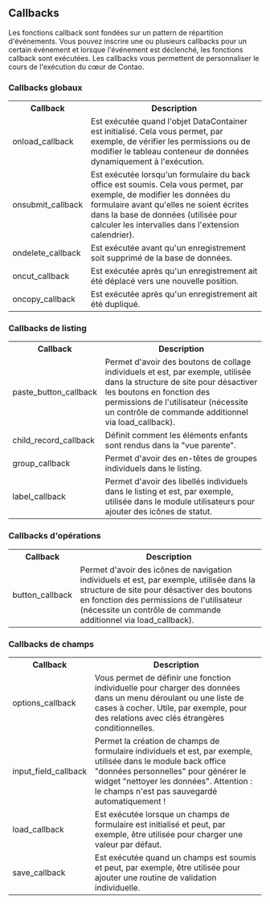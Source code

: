 ## Callbacks

Les fonctions callback sont fondées sur un pattern de répartition d'événements.
Vous pouvez inscrire une ou plusieurs callbacks pour un certain événement et
lorsque l'événement est déclenché, les fonctions callback sont exécutées. Les
callbacks vous permettent de personnaliser le cours de l'exécution du cœur
de Contao.


### Callbacks globaux

<table>
<tr>
  <th>Callback</th>
  <th>Description</th>
</tr>
<tr>
  <td>onload_callback</td>
  <td>Est exécutée quand l'objet DataContainer est initialisé. Cela vous permet,
  par exemple, de vérifier les permissions ou de modifier le tableau conteneur
  de données dynamiquement à l'exécution.</td>
</tr>
<tr>
  <td>onsubmit_callback</td>
  <td>Est exécutée lorsqu'un formulaire du back office est soumis. Cela vous
  permet, par exemple, de modifier les données du formulaire avant qu'elles ne
  soient écrites dans la base de données (utilisée pour calculer les intervalles
  dans l'extension calendrier).</td>
</tr>
<tr>
  <td>ondelete_callback</td>
  <td>Est exécutée avant qu'un enregistrement soit supprimé de la base de
  données.</td>
</tr>
<tr>
  <td>oncut_callback</td>
  <td>Est exécutée après qu'un enregistrement ait été déplacé vers une nouvelle
  position.</td>
</tr>
<tr>
  <td>oncopy_callback</td>
  <td>Est exécutée après qu'un enregistrement ait été dupliqué.</td>
</tr>
</table>


### Callbacks de listing

<table>
<tr>
  <th>Callback</th>
  <th>Description</th>
</tr>
<tr>
  <td>paste_button_callback</td>
  <td>Permet d'avoir des boutons de collage individuels et est, par exemple,
  utilisée dans la structure de site pour désactiver les boutons en fonction
  des permissions de l'utilisateur (nécessite un contrôle de commande
  additionnel via load_callback).</td>
</tr>
<tr>
  <td>child_record_callback</td>
  <td>Définit comment les éléments enfants sont rendus dans la "vue parente".
  </td>
</tr>
<tr>
  <td>group_callback</td>
  <td>Permet d'avoir des en-têtes de groupes individuels dans le listing.
  </td>
</tr>
<tr>
  <td>label_callback</td>
  <td>Permet d'avoir des libellés individuels dans le listing et est, par
  exemple, utilisée dans le module utilisateurs pour ajouter des icônes de
  statut.</td>
</tr>
</table>


### Callbacks d'opérations

<table>
<tr>
  <th>Callback</th>
  <th>Description</th>
</tr>
<tr>
  <td>button_callback</td>
  <td>Permet d'avoir des icônes de navigation individuels et est, par exemple,
  utilisée dans la structure de site pour désactiver des boutons en fonction
  des permissions de l'utilisateur (nécessite un contrôle de commande
  additionnel via load_callback).</td>
</tr>
</table>


### Callbacks de champs

<table>
<tr>
  <th>Callback</th>
  <th>Description</th>
</tr>
<tr>
  <td>options_callback</td>
  <td>Vous permet de définir une fonction individuelle pour charger des données
  dans un menu déroulant ou une liste de cases à cocher. Utile, par exemple,
  pour des relations avec clés étrangères conditionnelles.</td>
</tr>
<tr>
  <td>input_field_callback</td>
  <td>Permet la création de champs de formulaire individuels et est, par
  exemple, utilisée dans le module back office "données personnelles" pour
  générer le widget "nettoyer les données". Attention : le champs n'est pas
  sauvegardé automatiquement !</td>
</tr>
<tr>
  <td>load_callback</td>
  <td>Est exécutée lorsque un champs de formulaire est initialisé et peut, par
  exemple, être utilisée pour charger une valeur par défaut.</td>
</tr>
<tr>
  <td>save_callback</td>
  <td>Est exécutée quand un champs est soumis et peut, par exemple, être
  utilisée pour ajouter une routine de validation individuelle.</td>
</tr>
</table>
